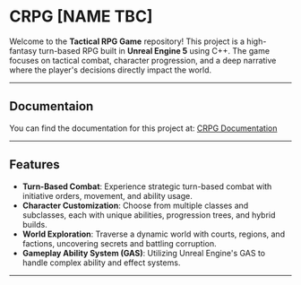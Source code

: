 # CRPG [NAME TBC]

Welcome to the **Tactical RPG Game** repository! This project is a high-fantasy turn-based RPG built in **Unreal Engine 5** using C++. The game focuses on tactical combat, character progression, and a deep narrative where the player's decisions directly impact the world.

---
## Documentaion

You can find the documentation for this project at: [CRPG Documentation](https://rebeccasharkey.github.io/CRPG-Documentation/)

---
## Features

- **Turn-Based Combat**: Experience strategic turn-based combat with initiative orders, movement, and ability usage.
- **Character Customization**: Choose from multiple classes and subclasses, each with unique abilities, progression trees, and hybrid builds.
- **World Exploration**: Traverse a dynamic world with courts, regions, and factions, uncovering secrets and battling corruption.
- **Gameplay Ability System (GAS)**: Utilizing Unreal Engine's GAS to handle complex ability and effect systems.

---

